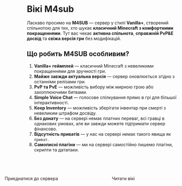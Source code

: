 #  Вікі M4sub

Ласкаво просимо на **M4SUB** — сервер у стилі **Vanilla+**, створений спільнотою для тих, хто шукає **класичний Minecraft з комфортними покращеннями**. Тут вас чекає **активна спільнота**, **справжній PvP&E досвід** та **свіжа версія гри** без модифікацій.

## Що робить M4SUB особливим?

1. **Vanilla+ геймплей** — класичний Minecraft з невеликими покращеннями для зручності гри.
2. **Майже завжди актуальна версія** — сервер оновлюється згідно з останніми релізами гри.
3. **PvP та PvE** — можливість вибору між мирною грою або захоплюючими битвами.
4. **Simple Voice Chat** — голосове спілкування прямо в грі для більшої інтерактивності.
5. **Keep Inventory** — можливість зберігати інвентар при смерті з невеликим штрафом досвіду.
6. **Без донату** — на сервері немає платних переваг, всі гравці в однакових умовах, але ви завжди можете підтримати сервер фінансово.
7. **Відсутність приватів** — у нас на сервері немає такого явища як `приват`.
8. **Самописні плагіни** — ми на сервері самостійно пишемо плагіни, скрипти та датапаки.
<br>

<WikiLink page="modding-guide" />
<WikiLink page="installation" />

<br>
<br>
<div class="action-buttons">
  <a class="buttons" @click="go120">Приєднатися до сервера</a>
  <a class="buttons" @click="readMore">Читати вікі</a>
</div>

<script setup>
function go120() {
  window.location.href = "https://m4sub.click/apply/";
}

function readMore() {
  window.location.href = "/wiki/join.html";
}


</script>


<style>
    .buttons{
    display: block;
    border: 1px solid var(--vp-c-divider);
    color: var(--vp-c-brand-1)!important;
    border-radius: 8px;
    padding: 11px 16px 13px;
    min-width: 300px;
    max-width: 300px;
    height: 100%;
    transition: border-color 0.25s;
    text-decoration: none!important;
    }

    .buttons:hover{
        border-color: var(--vp-c-brand-1);
        color: var(--vp-c-brand-1)!important;
        cursor: pointer;
    }

    .action-buttons {
    display: flex;
    gap: 16px;
    align-content: center;
    justify-content: center;
    align-items: center;
}

</style>